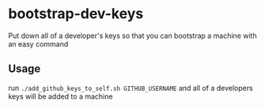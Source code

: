 bootstrap-dev-keys
==================

Put down all of a developer's keys so that you can bootstrap a machine with an easy command


## Usage

run `./add_github_keys_to_self.sh GITHUB_USERNAME` and all of a developers keys will be added to a machine

